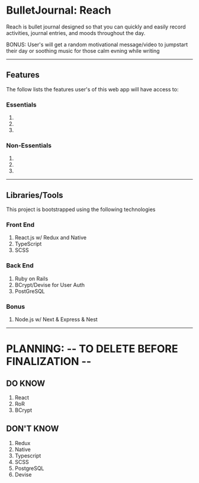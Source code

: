 # BulletJournal: Reach

Reach is bullet journal designed so that you can quickly and easily record activities, journal entries, and moods throughout the day. 

BONUS: User's will get a random motivational message/video to jumpstart their day or soothing music for those calm evning while writing

---
## Features

The follow lists the features user's of this web app will have access to:

### Essentials
1.
2.
3.


### Non-Essentials
1.
2.
3.

---

## Libraries/Tools

This project is bootstrapped using the following technologies

### Front End
1. React.js w/ Redux and Native
2. TypeScript
3. SCSS

### Back End
1. Ruby on Rails 
2. BCrypt/Devise for User Auth
3. PostGreSQL

### Bonus
1. Node.js w/ Next & Express & Nest

---
# PLANNING: -- TO DELETE BEFORE FINALIZATION --

## DO KNOW
1. React
2. RoR
3. BCrypt


## DON'T KNOW

1. Redux
2. Native
3. Typescript
4. SCSS
5. PostgreSQL
6. Devise

